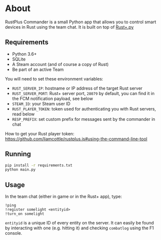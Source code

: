 # About

RustPlus Commander is a small Python app that allows you to control smart devices in Rust using the team chat.
It is built on top of [Rust+.py](https://rplus.ollieee.xyz)

## Requirements

- Python 3.6+
- SQLite
- A Steam account (and of course a copy of Rust)
- Be part of an active Team

You will need to set these environment variables:

- `RUST_SERVER_IP`: hostname or IP address of the target Rust server
- `RUST_SERVER_PORT`: Rust+ server port, `28079` by default, you can find it in the FCM notification payload, see below
- `STEAM_ID`: your Steam user ID
- `RUST_PLAYER_TOKEN`: token used for authenticating you with Rust servers, read below
- `RESP_PREFIX`: set custom prefix for messages sent by the commander in chat

How to get your Rust player token: <https://github.com/liamcottle/rustplus.js#using-the-command-line-tool>

## Running

```bash
pip install -r requirements.txt
python main.py
```

## Usage

In the team chat (either in game or in the Rust+ app), type:

```
!ping
!register somelight <entityid>
!turn_on somelight
```

`entityid` is a unique ID of every entity on the server. It can easily be found by interacting with one (e.g. hitting it) and checking `combatlog` using the F1 console.
